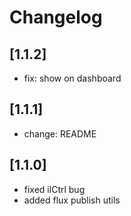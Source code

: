 # Changelog

## [1.1.2]
- fix: show on dashboard

## [1.1.1]
- change: README

## [1.1.0]
- fixed ilCtrl bug
- added flux publish utils
